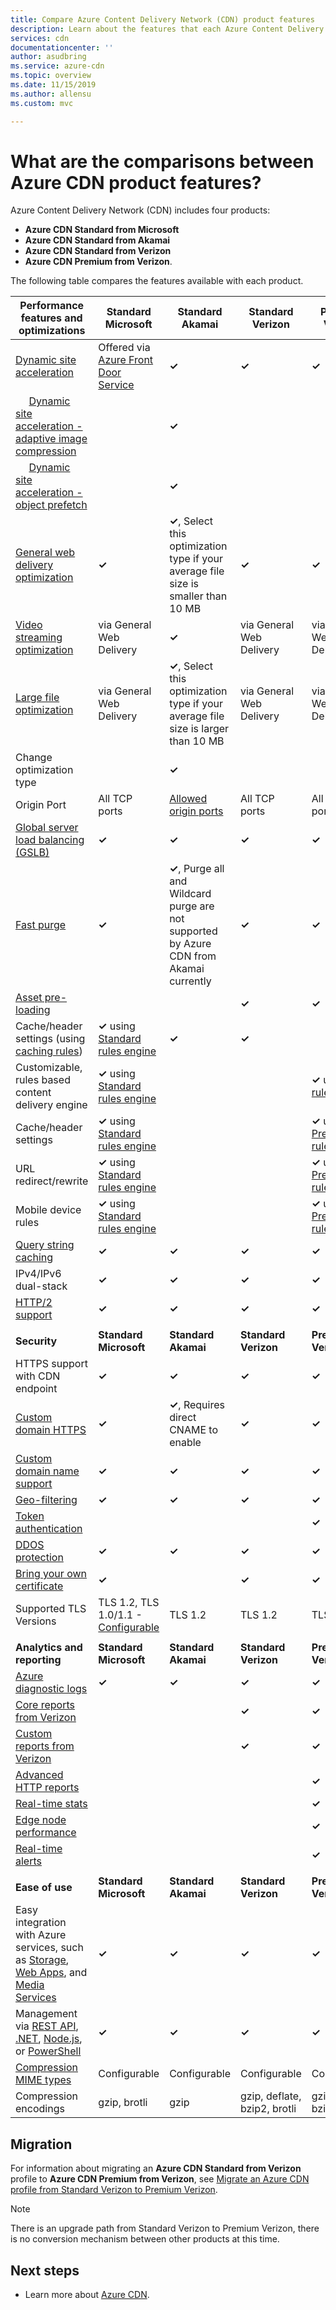 ```yaml
---
title: Compare Azure Content Delivery Network (CDN) product features
description: Learn about the features that each Azure Content Delivery Network (CDN) product supports.
services: cdn
documentationcenter: ''
author: asudbring
ms.service: azure-cdn
ms.topic: overview
ms.date: 11/15/2019
ms.author: allensu
ms.custom: mvc

---
```


# What are the comparisons between Azure CDN product features?

Azure Content Delivery Network (CDN) includes four products: 

* **Azure CDN Standard from Microsoft**
* **Azure CDN Standard from Akamai**
* **Azure CDN Standard from Verizon**
* **Azure CDN Premium from Verizon**. 

The following table compares the features available with each product.

| **Performance features and optimizations** | **Standard Microsoft** | **Standard Akamai** | **Standard Verizon** | **Premium Verizon** |
| --- | --- | --- | --- | --- |
| [Dynamic site acceleration](./cdn-dynamic-site-acceleration.md)  | Offered via [Azure Front Door Service](../frontdoor/front-door-overview.md) | **&#x2713;**  | **&#x2713;** | **&#x2713;** |
| &nbsp;&nbsp;&nbsp;&nbsp;&nbsp;[Dynamic site acceleration - adaptive image compression](./cdn-dynamic-site-acceleration.md#adaptive-image-compression-azure-cdn-from-akamai-only)  |  | **&#x2713;**  |  |  |
| &nbsp;&nbsp;&nbsp;&nbsp;&nbsp;[Dynamic site acceleration - object prefetch](./cdn-dynamic-site-acceleration.md#object-prefetch-azure-cdn-from-akamai-only)  |  | **&#x2713;**  |  |  |
| [General web delivery optimization](./cdn-optimization-overview.md#general-web-delivery)  | **&#x2713;** | **&#x2713;**, Select this optimization type if your average file size is smaller than 10 MB  | **&#x2713;** |  **&#x2713;** |
| [Video streaming optimization](./cdn-media-streaming-optimization.md)  | via General Web Delivery | **&#x2713;**  | via General Web Delivery |  via General Web Delivery |
| [Large file optimization](./cdn-large-file-optimization.md)  | via General Web Delivery | **&#x2713;**, Select this optimization type if your average file size is larger than 10 MB   | via General Web Delivery |  via General Web Delivery |
| Change optimization type | |**&#x2713;** | | |
| Origin Port |All TCP ports |[Allowed origin ports](/previous-versions/azure/mt757337(v%3Dazure.100)#allowed-origin-ports) |All TCP ports |All TCP ports |
| [Global server load balancing (GSLB)](../traffic-manager/traffic-manager-load-balancing-azure.md)  | **&#x2713;** |**&#x2713;** |**&#x2713;** |**&#x2713;** |
| [Fast purge](cdn-purge-endpoint.md)  | **&#x2713;** |**&#x2713;**, Purge all and Wildcard purge are not supported by Azure CDN from Akamai currently |**&#x2713;** |**&#x2713;** |
| [Asset pre-loading](cdn-preload-endpoint.md)  |  | |**&#x2713;** |**&#x2713;** |
| Cache/header settings (using [caching rules](cdn-caching-rules.md))  |**&#x2713;** using [Standard rules engine](cdn-standard-rules-engine.md)  |**&#x2713;** |**&#x2713;** | |
| Customizable, rules based content delivery engine |**&#x2713;** using [Standard rules engine](cdn-standard-rules-engine.md)  | | |**&#x2713;** using [rules engine](./cdn-verizon-premium-rules-engine.md) |
| Cache/header settings  |**&#x2713;** using [Standard rules engine](cdn-standard-rules-engine.md) | | |**&#x2713;** using [Premium rules engine](./cdn-verizon-premium-rules-engine.md) |
| URL redirect/rewrite |**&#x2713;** using [Standard rules engine](cdn-standard-rules-engine.md)  | | |**&#x2713;** using [Premium rules engine](./cdn-verizon-premium-rules-engine.md) |
| Mobile device rules  |**&#x2713;** using [Standard rules engine](cdn-standard-rules-engine.md) | | |**&#x2713;** using [Premium rules engine](./cdn-verizon-premium-rules-engine.md) |
| [Query string caching](cdn-query-string.md)  | **&#x2713;** |**&#x2713;** |**&#x2713;** |**&#x2713;** |
| IPv4/IPv6 dual-stack | **&#x2713;** |**&#x2713;** |**&#x2713;** |**&#x2713;** |
| [HTTP/2 support](cdn-http2.md)  | **&#x2713;** |**&#x2713;** |**&#x2713;** |**&#x2713;** |
||||
 **Security** | **Standard Microsoft** | **Standard Akamai** | **Standard Verizon** | **Premium Verizon** | 
| HTTPS support with CDN endpoint | **&#x2713;** |**&#x2713;** |**&#x2713;** |**&#x2713;** |
| [Custom domain HTTPS](cdn-custom-ssl.md)  | **&#x2713;** | **&#x2713;**, Requires direct CNAME to enable |**&#x2713;** |**&#x2713;** |
| [Custom domain name support](cdn-map-content-to-custom-domain.md)  | **&#x2713;** |**&#x2713;** |**&#x2713;** |**&#x2713;** |
| [Geo-filtering](cdn-restrict-access-by-country-region.md)  | **&#x2713;** |**&#x2713;** |**&#x2713;** |**&#x2713;** |
| [Token authentication](cdn-token-auth.md)  |  |  |  |**&#x2713;**| 
| [DDOS protection](https://www.us-cert.gov/ncas/tips/ST04-015)  | **&#x2713;** |**&#x2713;** |**&#x2713;** |**&#x2713;** |
| [Bring your own certificate](cdn-custom-ssl.md?tabs=option-2-enable-https-with-your-own-certificate#tlsssl-certificates) |**&#x2713;** |  | **&#x2713;** | **&#x2713;** |
| Supported TLS Versions | TLS 1.2, TLS 1.0/1.1 - [Configurable](/rest/api/cdn/cdn/customdomains/enablecustomhttps#usermanagedhttpsparameters) | TLS 1.2 | TLS 1.2 | TLS 1.2 |
||||
| **Analytics and reporting** | **Standard Microsoft** | **Standard Akamai** | **Standard Verizon** | **Premium Verizon** | 
| [Azure diagnostic logs](cdn-azure-diagnostic-logs.md)  | **&#x2713;** | **&#x2713;** |**&#x2713;** |**&#x2713;** |
| [Core reports from Verizon](cdn-analyze-usage-patterns.md)  |  | |**&#x2713;** |**&#x2713;** |
| [Custom reports from Verizon](cdn-verizon-custom-reports.md)  |  | |**&#x2713;** |**&#x2713;** |
| [Advanced HTTP reports](cdn-advanced-http-reports.md)  |  | | |**&#x2713;** |
| [Real-time stats](cdn-real-time-stats.md)  |  | | |**&#x2713;** |
| [Edge node performance](cdn-edge-performance.md)  |  | | |**&#x2713;** |
| [Real-time alerts](cdn-real-time-alerts.md)  |  | | |**&#x2713;** |
||||
| **Ease of use** | **Standard Microsoft** | **Standard Akamai** | **Standard Verizon** | **Premium Verizon** | 
| Easy integration with Azure services, such as [Storage](cdn-create-a-storage-account-with-cdn.md), [Web Apps](cdn-add-to-web-app.md), and [Media Services](../media-services/previous/media-services-portal-manage-streaming-endpoints.md)  | **&#x2713;** |**&#x2713;** |**&#x2713;** |**&#x2713;** |
| Management via [REST API](/rest/api/cdn/), [.NET](cdn-app-dev-net.md), [Node.js](cdn-app-dev-node.md), or [PowerShell](cdn-manage-powershell.md)  | **&#x2713;** |**&#x2713;** |**&#x2713;** |**&#x2713;** |
| [Compression MIME types](./cdn-improve-performance.md)  |Configurable |Configurable |Configurable  |Configurable  |
| Compression encodings  |gzip, brotli |gzip |gzip, deflate, bzip2, brotli  |gzip, deflate, bzip2, brotli  |

## Migration

For information about migrating an **Azure CDN Standard from Verizon** profile to **Azure CDN Premium from Verizon**, see [Migrate an Azure CDN profile from Standard Verizon to Premium Verizon](cdn-migrate.md). 

> [!NOTE]
> There is an upgrade path from Standard Verizon to Premium Verizon, there is no conversion mechanism between other products at this time.

## Next steps

* Learn more about [Azure CDN](cdn-overview.md).
